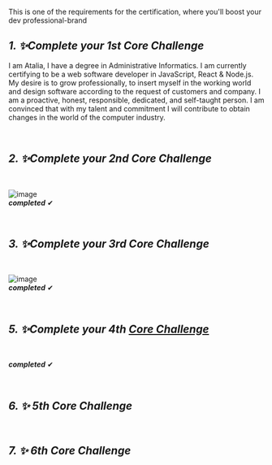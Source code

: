 

This is one of the requirements for the certification, where you'll boost your dev professional-brand

## _1. ✨Complete your 1st Core Challenge_

<p>I am Atalia, I have a degree in Administrative Informatics. I am currently certifying to be a web software developer in JavaScript, React & Node.js. My desire is to grow professionally, to insert myself in the working world and design software according to the request of customers and company. I am a proactive, honest, responsible, dedicated, and self-taught person. I am convinced that with my talent and commitment I will contribute to obtain changes in the world of the computer industry.</p>

<br>

## _2. ✨Complete your 2nd Core Challenge_

<br>

![image](https://img.shields.io/badge/LinkedIn-0077B5?style=for-the-badge&logo=linkedin&logoColor=white)<br>
**_completed_** ✔

<br>

## _3. ✨Complete your 3rd Core Challenge_

<br>

![image](https://img.shields.io/badge/GitHub-100000?style=for-the-badge&logo=github&logoColor=white)<br>
**_completed_** ✔

<br>


## _5. ✨Complete your 4th [Core Challenge](https://github.com/21atalia/core-code-from-scratch-readme/blob/main/resources/scrum.md)_

<br>

**_completed_** ✔

<br>

## _6. ✨ 5th Core Challenge_

<br>

## _7. ✨ 6th Core Challenge_

<br>
